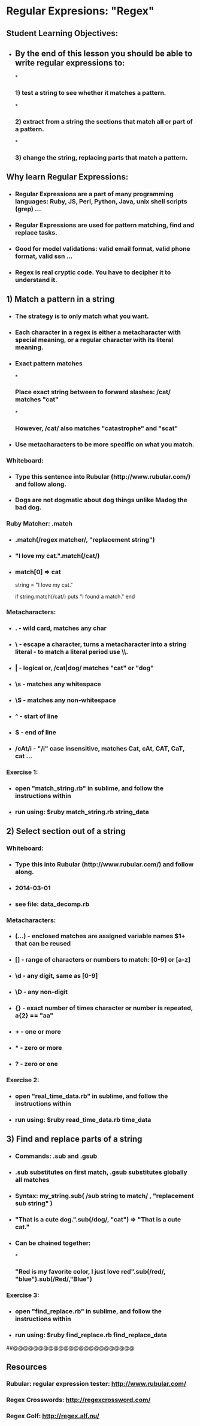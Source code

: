 # Regular Expresions: "Regex"

## Student Learning Objectives:
* <h2> By the end of this lesson you should be able to write regular expressions to:</h2>
  * <h3> 1) test a string to see whether it matches a pattern.</h3>
  * <h3> 2) extract from a string the sections that match all or part of a pattern.</h3>
  * <h3> 3) change the string, replacing parts that match a pattern.</h3>

## Why learn Regular Expressions:
* <h3> Regular Expressions are a part of many programming languages: Ruby, JS, Perl, Python, Java, unix shell scripts (grep) ...
* <h3> Regular Expressions are used for pattern matching, find and replace tasks.
* <h3> Good for model validations: valid email format, valid phone format, valid ssn ...
* <h3> Regex is real cryptic code. You have to decipher it to understand it.

## 1) Match a pattern in a string

* <h3> The strategy is to only match what you want.</h3>
* <h3> Each character in a regex is either a metacharacter with special meaning, or a regular character with its literal meaning.</h3>
* <h3> Exact pattern matches</h3>
  * <h3> Place exact string between to forward slashes: /cat/ matches "cat"</h3>
  * <h3> However, /cat/ also matches "catastrophe" and "scat"</h3>
* <h3> Use metacharacters to be more specific on what you match.</h3>

### Whiteboard:
* <h3> Type this sentence into Rubular (http://www.rubular.com/) and follow along.</h3>
* <h3> Dogs are not dogmatic about dog things unlike Madog the bad dog.</h3>

### Ruby Matcher: .match
* <h3> .match(/regex matcher/, "replacement string")</h3>
* <h3> "I love my cat.".match(/cat/)</h3>
* <h3> match[0] => cat</h3>

    string = "I love my cat."

    if string.match(/cat/)
      puts "I found a match."
    end


### Metacharacters:
* <h3> . - wild card, matches any char</h3>
* <h3> \ - escape a character, turns a metacharacter into a string literal - to match a literal period use \\.</h3>
* <h3> | - logical or, /cat|dog/ matches "cat" or "dog"</h3>
* <h3> \s - matches any whitespace</h3>
* <h3> \S - matches any non-whitespace</h3>
* <h3> ^ - start of line</h3>
* <h3> $ - end of line</h3>
* <h3> /cAt/i - "/i" case insensitive, matches Cat, cAt, CAT, CaT, cat ...</h3>

### Exercise 1:
* <h3> open "match_string.rb" in sublime, and follow the instructions within</h3>
* <h3> run using: $ruby match_string.rb string_data</h3>

## 2) Select section out of a string

### Whiteboard:
* <h3> Type this into Rubular (http://www.rubular.com/) and follow along.</h3>
* <h3> 2014-03-01</h3>
* <h3> see file: data_decomp.rb</h3>

### Metacharacters:
* <h3> (...) - enclosed matches are assigned variable names $1+ that can be reused</h3>
* <h3> [] - range of characters or numbers to match: [0-9] or [a-z]</h3>
* <h3> \d - any digit, same as [0-9]</h3>
* <h3> \D - any non-digit</h3>
* <h3> {} - exact number of times character or number is repeated, a{2} == "aa"</h3>
* <h3> + - one or more</h3>
* <h3> * - zero or more</h3>
* <h3> ? - zero or one</h3>

### Exercise 2:
* <h3> open "real_time_data.rb" in sublime, and follow the instructions within</h3>
* <h3> run using: $ruby read_time_data.rb time_data</h3>

## 3) Find and replace parts of a string

* <h3> Commands: .sub and .gsub</h3>
* <h3> .sub substitutes on first match, .gsub substitutes globally all matches</h3>
* <h3> Syntax: my_string.sub( /sub string to match/ , "replacement sub string" )</h3>
* <h3> "That is a cute dog.".sub(/dog/, "cat") => "That is a cute cat."</h3>
* <h3> Can be chained together:</h3>
  * <h3> "Red is my favorite color, I just love red".sub(/red/, "blue").sub(/Red/,"Blue")</h3>

### Exercise 3:
* <h3> open "find_replace.rb" in sublime, and follow the instructions within</h3>
* <h3> run using: $ruby find_replace.rb find_replace_data</h3>

##@@@@@@@@@@@@@@@@@@@@@@@@
## Resources
### Rubular: regular expression tester: http://www.rubular.com/
### Regex Crosswords: http://regexcrossword.com/
### Regex Golf: http://regex.alf.nu/




